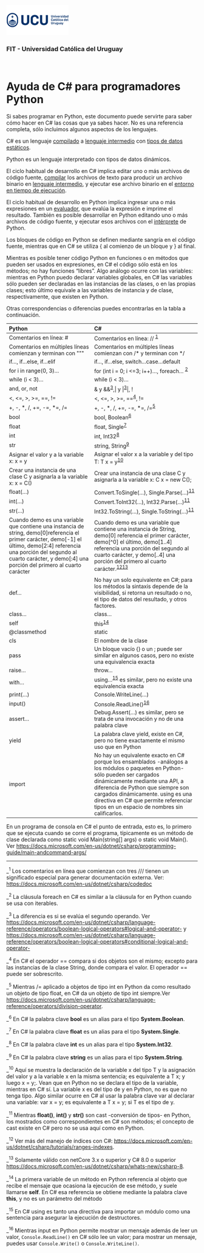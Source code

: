 ![UCU](/Assets/logo-ucu.png)

### FIT - Universidad Católica del Uruguay

<br>

<h1>Ayuda de C# para programadores Python</h1>

Si sabes programar en Python, este documento puede servirte para saber cómo hacer en C# las cosas que ya sabes hacer. No es una referencia completa, sólo incluimos algunos aspectos de los lenguajes. 

C# es un lenguaje <a href="https://en.wikipedia.org/wiki/Compiled_language">compilado</a> a <a href="https://en.wikipedia.org/wiki/Common_Intermediate_Language">lenguaje intermedio</a> con <a href="https://en.wikipedia.org/wiki/Type_system#STATIC">tipos de datos estáticos</a>.

Python es un lenguaje interpretado con tipos de datos dinámicos.

El ciclo habitual de desarrollo en C# implica editar uno o más archivos de código fuente, <a href="https://en.wikipedia.org/wiki/Roslyn_(compiler)">compilar</a> los archivos de texto para producir un archivo binario en <a href="https://en.wikipedia.org/wiki/Common_Intermediate_Language">lenguaje intermedio</a>, y ejecutar ese archivo binario en el <a href="https://en.wikipedia.org/wiki/Common_Language_Runtime">entorno en tiempo de ejecución</a>.

El ciclo habitual de desarrollo en Python implica ingresar una o más expresiones en un <a href="https://en.wikipedia.org/wiki/CPython">evaluador</a>, que evalúa la expresión e imprime el resultado. También es posible desarrollar en Python editando uno o más archivos de código fuente, y ejecutar esos archivos con el <a href="https://en.wikipedia.org/wiki/CPython">intérprete</a> de Python.

Los bloques de código en Python se definen mediante sangría en el código fuente, mientras que en C# se utiliza { al comienzo de un bloque y } al final.

Mientras es posible tener código Python en funciones o en métodos que pueden ser usados en expresiones, en C# el código sólo está en los métodos; no hay funciones “libres”. Algo análogo ocurre con las variables: mientras en Python puedo declarar variables globales, en C# las variables sólo pueden ser declaradas en las instancias de las clases, o en las propias clases; esto último equivale a las variables de instancia y de clase, respectivamente, que existen en Python.

Otras correspondencias o diferencias puedes encontrarlas en la tabla a continuación.

| Python | C# |
|:-|:-|
|Comentarios en línea: #|Comentarios en línea: // <sup><a href="#1">1</a></sup>|
|Comentarios en múltiples líneas comienzan y terminan con """|Comentarios en múltiples líneas comienzan con /* y terminan con */|
|if…, if…else, if…elif|if…, if…else, switch…case…default|
|for i in range(0, 3)… |for (int i = 0; i <=3; i++)…, foreach… <sup><a href="#2">2</a></sup>|
|while (i < 3)…|while (i < 3)…|
|and, or, not |& y &&<sup><a href="#3">3</a></sup>,\| y \|<sup><a href="#3">3</a></sup>\|, !|
|<, <=, >, >=, ==, !=|<, <=, >, >=, ==<sup><a href="#4">4</a></sup>, !=|
|+, -, *, /, +=, -=, *=, /=|+, -, *, /, +=, -=, *=, /=<sup><a href="#5">5</a></sup>|
|bool|bool, Boolean<sup><a href="#6">6</a></sup>|
|float|float, Single<sup><a href="#7">7</a></sup>|
|int|int, Int32<sup><a href="#8">8</a></sup>|
|str|string, String<sup><a href="#9">9</a></sup>|
|Asignar el valor y a la variable x: x = y|Asignar el valor x a la variable y del tipo T: T x = y<sup><a href="#10">10</a></sup>|
|Crear una instancia de una clase C y asignarla a la variable x: x = C()|Crear una instancia de una clase C y asignarla a la variable x: C x = new C();|
|float(…)|Convert.ToSingle(…), Single.Parse(…)<sup><a href="#11">11</a></sup>|
|int(…) |Convert.ToInt32(…), Int32.Parse(…)<sup><a href="#11">11</a></sup>|
|str(…)|Int32.ToString(…), Single.ToString(…)<sup><a href="#11">11</a></sup>|
|Cuando demo es una variable que contiene una instancia de string, demo[0]referencia el primer carácter, demo[-1] el último, demo[2:4] referencia una porción del segundo al cuarto carácter, y demo[:4] una porción del primero al cuarto carácter|Cuando demo es una variable que contiene una instancia de String, demo[0] referencia el primer carácter, demo[^0] el último, demo[1..4] referencia una porción del segundo al cuarto carácter, y demo[..4] una porción del primero al cuarto carácter.<sup><a href="#12">12</a></sup><sup><a href="#13">13</a></sup>|
|def…|No hay un solo equivalente en C#; para los métodos la sintaxis depende de la visibilidad, si retorna un resultado o no, el tipo de datos del resultado, y otros factores.|
|class…|class…|
|self|this<sup><a href="#14">14</a></sup>|
|@classmethod|static|
|cls|El nombre de la clase|
|pass|Un bloque vacío {} o un ; puede ser similar en algunos casos, pero no existe una equivalencia exacta|
|raise…|throw…|
|with… |using…<sup><a href="#15">15</a></sup> es similar, pero no existe una equivalencia exacta|
|print(…) |Console.WriteLine(…)|
|input() |Console.ReadLine()<sup><a href="#16">16</a></sup>|
|assert…|Debug.Assert(…) es similar, pero se trata de una invocación y no de una palabra clave|
|yield|La palabra clave yield, existe en C#, pero no tiene exactamente el mismo uso que en Python|
|import |No hay un equivalente exacto en C# porque los ensamblados -análogos a los módulos o paquetes en Python- sólo pueden ser cargados dinámicamente mediante una API, a diferencia de Python que siempre son cargados dinámicamente. using es una directiva en C# que permite referenciar tipos en un espacio de nombres sin calificarlos.|

En un programa de consola en C# el punto de entrada, esto es, lo primero que se ejecuta cuando se corre el programa, típicamente es un método de clase declarada como static void Main(string[] args) o static void Main(). 
Ver https://docs.microsoft.com/en-us/dotnet/csharp/programming-guide/main-andcommand-args/

****
_<sup id="1">1</sup> Los comentarios en línea que comienzan con tres /// tienen un significado especial para generar documentación externa. Ver: https://docs.microsoft.com/en-us/dotnet/csharp/codedoc

_<sup id="2">2</sup> La cláusula foreach en C# es similar a la cláusula for en Python cuando se usa con iterables.

_<sup id="3">3</sup> La diferencia es si se evalúa el segundo operando. Ver https://docs.microsoft.com/en-us/dotnet/csharp/language-reference/operators/boolean-logical-operators#logical-and-operator- y https://docs.microsoft.com/en-us/dotnet/csharp/language-reference/operators/boolean-logical-operators#conditional-logical-and-operator-

_<sup id="4">4</sup> En C# el operador == compara si dos objetos son el mismo; excepto para las instancias de la clase String, donde compara el valor. El operador == puede ser sobrescrito.

_<sup id="5">5</sup> Mientras /= aplicado a objetos de tipo int en Python da como resultado un objeto de tipo float, en C# da un objeto de tipo int siempre.Ver https://docs.microsoft.com/en-us/dotnet/csharp/language-reference/operators/division-operator.

_<sup id="6">6</sup> En C# la palabra clave **bool** es un alias para el tipo **System.Boolean**.

_<sup id="7">7</sup> En C# la palabra clave **float** es un alias para el tipo **System.Single**.

_<sup id="8">8</sup> En C# la palabra clave **int** es un alias para el tipo **System.Int32**.

_<sup id="9">9</sup> En C# la palabra clave **string** es un alias para el tipo **System.String**.

_<sup id="10">10</sup> Aquí se muestra la declaración de la variable x del tipo T y la asignación del valor y a la variable x en la misma sentencia; es equivalente a T x; y luego x = y;. Vean que en Python no se declara el tipo de la variable, mientras en C# sí. La variable x es del tipo de y en Python, no es que no tenga tipo. Algo similar ocurre en C# al usar la palabra clave var al declarar una variable: var x = y; es equivalente a T x = y; si T es el tipo de y.

_<sup id="11">11</sup> Mientras **float()**, **int()** y **str()** son cast -conversión de tipos- en Python, los mostrados como correspondientes en C# son métodos; el concepto de cast existe en C# pero no se usa aquí como en Python.

_<sup id="12">12</sup> Ver más del manejo de índices con C#: https://docs.microsoft.com/en-us/dotnet/csharp/tutorials/ranges-indexes.

_<sup id="13">13</sup> Solamente válido con netCore 3.x o superior y C# 8.0 o superior https://docs.microsoft.com/en-us/dotnet/csharp/whats-new/csharp-8.

_<sup id="14">14</sup> La primera variable de un método en Python referencia al objeto que recibe el mensaje que ocasiona la ejecución de ese método, y suele llamarse **self**. En C# esa referencia se obtiene mediante la palabra clave **this**, y no es un parámetro del método

_<sup id="15">15</sup> En C# using es tanto una directiva para importar un módulo como una sentencia para asegurar la ejecución de destructores.

_<sup id="16">16</sup>  Mientras input en Python permite mostrar un mensaje además de leer un valor, `Console.ReadLine()` en C# sólo lee un valor; para mostrar un mensaje, puedes usar `Console.Write()` o `Console.WriteLine()`.
